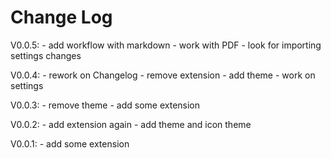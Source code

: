 # Change Log
V0.0.5:
	- add workflow with markdown
	- work with PDF
	- look for importing settings changes
	

V0.0.4:
	- rework on Changelog
	- remove extension 
	- add theme
	- work on settings


V0.0.3:
	- remove theme
	- add some extension 


V0.0.2:
	- add extension again
	- add theme and icon theme


V0.0.1:
	- add some extension
